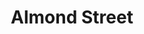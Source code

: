 ---
pid: pt236
title: Almond Street
location_transcription: 
coordinates: "[-75.129555083259, 39.966310902695]"
zipcode: '19125'
gen_neighborhood: River Wards
neighborhood: Fishtown,Kensington
outside_phl: 
age: '26'
age_range: 20-29
instagram: 
image_file_name: pt_236.jpg
proposal_transcription: To me Philadelphia is about the people.
topic: Neighborhoods
topic_summary: 0, 0
type: Other No Form
keywords_other: 
credit: Sam
image_labels: 
twitter: 
facebook: 
permalink: "/monuments/pt236/"
layout: item-page
---